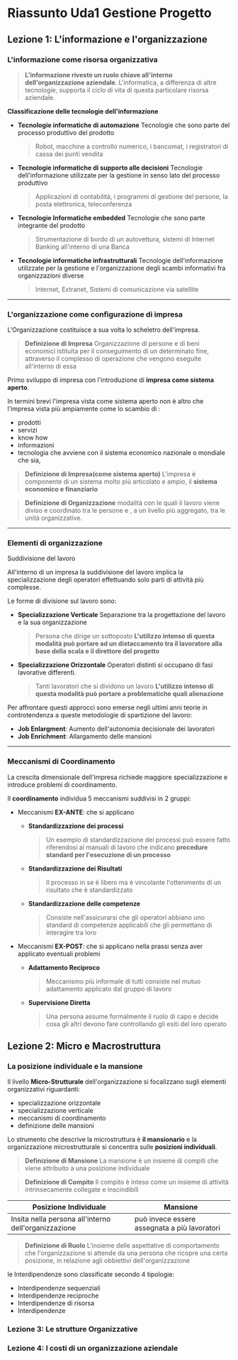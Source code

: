 # Riassunto Uda1 Gestione Progetto

## Lezione 1: L'informazione e l'organizzazione

### L'informazione come risorsa organizzativa

> **L'informazione riveste un ruolo chiave all'interno dell'organizzazione aziendale**. L'informatica, a differenza di altre tecnologie, supporta il ciclo di vita di questa particolare risorsa aziendale.

**Classificazione delle tecnologie dell'informazione**
- **Tecnologie informatiche di automazione**
Tecnologie che sono parte del processo produttivo del prodotto
	> Robot, macchine a controllo numerico, i bancomat, i registratori di cassa dei punti vendita

- **Tecnologie informatiche di supporto alle decisioni**
Tecnologie dell'informazione utilizzate per la gestione in senso lato del processo produttivo
	> Applicazioni di contabilità, i programmi di gestione del persone, la posta elettronica, teleconferenza
	
- **Tecnologie Informatiche embedded**
Tecnologie che sono parte integrante del prodotto
	> Strumentazione di bordo di un autovettura, sistemi di Internet Banking all'interno di una Banca
	
- **Tecnologie informatiche infrastrutturali**
Tecnologie dell'informazione utilizzate per la gestione e l'organizzazione degli scambi informativi fra organizzazioni diverse
	> Internet, Extranet, Sistemi di comunicazione via satellite
- - - 
### L'organizzazione come configurazione di impresa

L'Organizzazione costituisce a sua volta lo scheletro dell'impresa.

> **Definizione di Impresa**
> Organizzazione di persone e di beni economici istituita per il conseguimento di un determinato fine, attraverso il complesso di operazione che vengono eseguite all'interno di essa

Primo sviluppo di impresa con l'introduzione di **impresa come sistema aperto**.

In termini brevi l'impresa vista come sistema aperto non è altro che l'impresa vista più ampiamente come lo scambio di :
- prodotti
- servizi
- know how 
- informazioni
- tecnologia
che avviene con il sistema economico nazionale o mondiale che sia,

> **Definizione di Impresa(come sistema aperto)**
> L'impresa è componente di un sistema molto più articolato e ampio, il **sistema economico e finanziario**

> **Definizione di Organizzazione**
> modalità con le quali il lavoro viene diviso e coordinato tra le persone e , a un livello più aggregato, tra le unità organizzative.
- - - 
### Elementi di organizzazione

Suddivisione del lavoro

All'interno di un impresa la suddivisione del lavoro implica la specializzazione degli operatori effettuando solo parti di attività più complesse.
 
Le forme di divisione sul lavoro sono:
- **Specializzazione Verticale**
Separazione  tra la progettazione del lavoro e la sua organizzazione
	> Persona che dirige un sottoposto
	> **L'utilizzo intenso di questa modalità può portare ad un distaccamento tra il lavoratore alla base della scala e il direttore del progetto**

- **Specializzazione Orizzontale**
Operatori distinti si occupano di fasi lavorative differenti.
	> Tanti lavoratori che si dividono un lavoro
	> **L'utilizzo intenso di questa modalità può portare a problematiche quali alienazione**

Per affrontare questi approcci sono emerse negli ultimi anni teorie in controtendenza a queste metodologie di spartizione del lavoro:
- **Job Enlargment**: Aumento dell'autonomia decisionale dei lavoratori
- **Job Enrichment**: Allargamento delle mansioni 
- - - 
### Meccanismi di Coordinamento

La crescita dimensionale dell'impresa richiede maggiore specializzazione e introduce problemi di coordinamento.

Il **coordinamento** individua 5 meccanismi suddivisi in 2 gruppi:
- Meccanismi **EX-ANTE**: che si applicano 
	- **Standardizzazione dei processi**
		> Un esempio di standardizzazione dei processi può essere fatto riferendosi ai manuali di lavoro che indicano **procedure standard per l'esecuzione di un processo**
	
	- **Standardizzazione dei Risultati**
		> Il processo in se è libero ma è vincolante l'ottenimento di un risultato che è standardizzato
	
	- **Standardizzazione delle competenze**
		> Consiste nell'assicurarsi che gli operatori abbiano uno standard di competenze applicabili che gli permettano di interagire tra loro
		
- Meccanismi **EX-POST**: che si applicano nella prassi senza aver applicato eventuali problemi
	- **Adattamento Reciproco**
		> Meccanismo più informale di tutti consiste nel mutuo adattamento applicato dal gruppo di lavoro 
	
	- **Supervisione Diretta**
		> Una persona assume formalmente il ruolo di capo e decide cosa gli altri devono fare controllando gli esiti del loro operato


## Lezione 2: Micro e Macrostruttura

### La posizione individuale e la mansione

Il livello **Micro-Strutturale** dell'organizzazione si focalizzano sugli elementi organizzativi riguardanti:
- specializzazione orizzontale
- specializzazione verticale
- meccanismi di coordinamento
- definizione delle mansioni

Lo strumento che descrive la microstruttura è **il mansionario** e la organizzazione microstrutturale si concentra sulle **posizioni individuali**.

> **Definizione di Mansione**
> La mansione è un insieme di compiti che viene attribuito a una posizione individuale

> **Definizione di Compito**
> Il compito è inteso come un insieme di attività intrinsecamente collegate e inscindibili
 
| Posizione Individuale |  Mansione |
|--|--|
| Insita nella persona all'interno dell'organizzazione | può invece essere assegnata a più lavoratori  |


 > **Definizione di Ruolo**
 > L'insieme delle aspettative di comportamento che l'organizzazione si attende da una persona che ricopre una certa posizione, in relazione agli obbiettivi dell'organizzazione 

le Interdipendenze sono classificate secondo 4 tipologie:
- Interdipendenze sequenziali
- Interdipendenze reciproche
- Interdipendenze di risorsa
- Interdipendenze

### Lezione 3: Le strutture Organizzative 

### Lezione 4: I costi di un organizzazione aziendale

<!--stackedit_data:
eyJoaXN0b3J5IjpbLTEwMTgzNjI4MzQsMTAzODk1Mjk4OSwtMT
E0Mzc0NjI5OSwtMTAwOTU5MjI5MCwxOTY2Njk1MjI5LDEzNjAy
NTA0OTksLTQ0MDY4MDg4MiwyMDIxMDAzMjUzLC0xMTU3MDI3OD
A4LDEwOTc3NzQwMTYsNDU2MzEzNDQ0LDk5MjU1ODM1MSwtMTE0
OTU3ODE5MCwtMTY2ODc4NTYxNCwxNDAzMjc3NTQ2LC0xMDI3MT
MwNDAzLDE2OTkwNDYwMTAsLTE3NDk4MjI5NTMsNTc0ODg3MjYz
LDE3MDU0OTY2MTJdfQ==
-->
